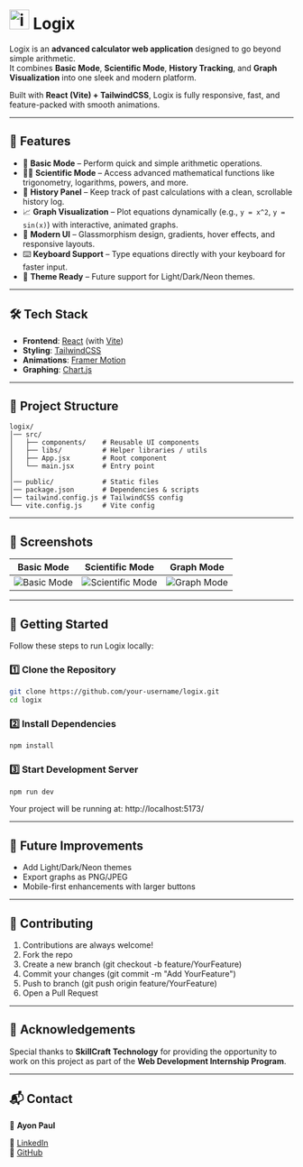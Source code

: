 # <img width="35" height="35" alt="image" src="https://github.com/user-attachments/assets/06e1cc6c-d040-41b0-a7c9-fe82cb27380a" /> Logix


Logix is an **advanced calculator web application** designed to go beyond simple arithmetic.  
It combines **Basic Mode**, **Scientific Mode**, **History Tracking**, and **Graph Visualization** into one sleek and modern platform.  

Built with **React (Vite) + TailwindCSS**, Logix is fully responsive, fast, and feature-packed with smooth animations.

---

## 🌟 Features

- 🔢 **Basic Mode** – Perform quick and simple arithmetic operations.  
- 🧑‍🔬 **Scientific Mode** – Access advanced mathematical functions like trigonometry, logarithms, powers, and more.  
- 📜 **History Panel** – Keep track of past calculations with a clean, scrollable history log.  
- 📈 **Graph Visualization** – Plot equations dynamically (e.g., `y = x^2`, `y = sin(x)`) with interactive, animated graphs.  
- 🎨 **Modern UI** – Glassmorphism design, gradients, hover effects, and responsive layouts.  
- ⌨️ **Keyboard Support** – Type equations directly with your keyboard for faster input.  
- 🌙 **Theme Ready** – Future support for Light/Dark/Neon themes.  

---

## 🛠️ Tech Stack

- **Frontend**: [React](https://react.dev/) (with [Vite](https://vitejs.dev/))  
- **Styling**: [TailwindCSS](https://tailwindcss.com/)  
- **Animations**: [Framer Motion](https://www.framer.com/motion/)  
- **Graphing**: [Chart.js](https://www.chartjs.org/)  

---

## 📂 Project Structure
```plaintext
logix/
│── src/
│   ├── components/    # Reusable UI components 
│   ├── libs/          # Helper libraries / utils
│   ├── App.jsx        # Root component
│   └── main.jsx       # Entry point
│
│── public/            # Static files
│── package.json       # Dependencies & scripts
│── tailwind.config.js # TailwindCSS config
└── vite.config.js     # Vite config

```
---

## 📸 Screenshots  

| **Basic Mode** | **Scientific Mode** | **Graph Mode** |
|:------------:|:------------:|:------------:|
| ![Basic Mode](https://github.com/user-attachments/assets/be717f7c-e843-4594-abde-058b3edb3f72) | ![Scientific Mode](https://github.com/user-attachments/assets/434932c8-9ffc-447f-aad5-4ae78a1662db) | ![Graph Mode](https://github.com/user-attachments/assets/12f777bc-6d95-42e2-8a9b-e02a94b3f11a) |

---


## 🚀 Getting Started

Follow these steps to run Logix locally:

### 1️⃣ Clone the Repository
```bash
git clone https://github.com/your-username/logix.git
cd logix
```
### 2️⃣ Install Dependencies
```bash
npm install
```
### 3️⃣ Start Development Server
```bash
npm run dev
```
Your project will be running at: http://localhost:5173/

---

## 🎯 Future Improvements

 - Add Light/Dark/Neon themes
 - Export graphs as PNG/JPEG
 - Mobile-first enhancements with larger buttons

---

## 🤝 Contributing
1. Contributions are always welcome!
2. Fork the repo
3. Create a new branch (git checkout -b feature/YourFeature)
4. Commit your changes (git commit -m "Add YourFeature")
5. Push to branch (git push origin feature/YourFeature)
6. Open a Pull Request

---

## 🙌 Acknowledgements
Special thanks to **SkillCraft Technology** for providing the opportunity to work on this project as part of the **Web Development Internship Program**.  

---

## 📬 Contact
👤 **Ayon Paul**  

🔗 [LinkedIn](https://www.linkedin.com/in/ayon2407s/)  
🔗 [GitHub](https://github.com/ayon8906)  

